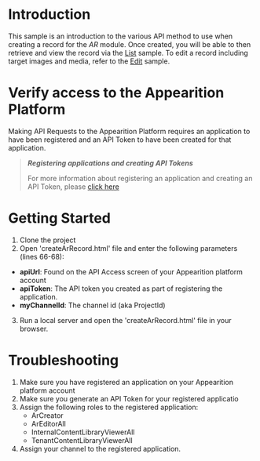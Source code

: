 # Introduction

This sample is an introduction to the various API method to use when creating a record for the *AR* module.
Once created, you will be able to then retrieve and view the record via the [List](../List/) sample.
To edit a record including target images and media, refer to the [Edit](../Edit/) sample.

# Verify access to the Appearition Platform

Making API Requests to the Appearition Platform requires an application to have been registered and an API Token to have been created for that application.

> ***Registering applications and creating API Tokens***
>
> For more information about registering an application and creating an API Token, please [click here](/sdk/api-access/#application_registration)

# Getting Started

1. Clone the project
2. Open 'createArRecord.html' file and enter the following parameters (lines 66-68):

- **apiUrl**: Found on the API Access screen of your Appearition platform account
- **apiToken**: The API token you created as part of registering the application.
- **myChannelId**: The channel id (aka ProjectId)

3. Run a local server and open the 'createArRecord.html' file in your browser. 

# Troubleshooting

1. Make sure you have registered an application on your Appearition platform account
2. Make sure you generate an API Token for your registered applicatio
3. Assign the following roles to the registered application:
    - ArCreator
    - ArEditorAll
    - InternalContentLibraryViewerAll
    - TenantContentLibraryViewerAll
4. Assign your channel to the registered application.
